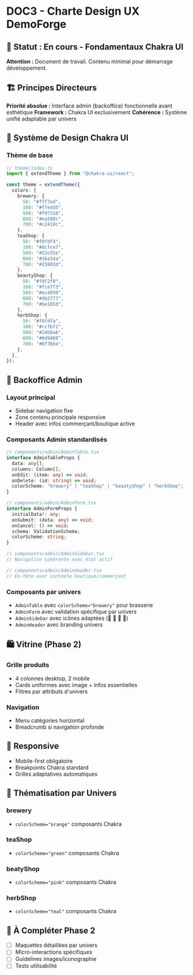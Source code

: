 # DOC3 - Charte Design UX DemoForge

## 🎨 Statut : En cours - Fondamentaux Chakra UI

**Attention :** Document de travail. Contenu minimal pour démarrage développement.

## 🏗 Principes Directeurs

**Priorité absolue :** Interface admin (backoffice) fonctionnelle avant esthétique
**Framework :** Chakra UI exclusivement
**Cohérence :** Système unifié adaptable par univers

## 🎨 Système de Design Chakra UI

### Thème de base

```typescript
// theme/index.ts
import { extendTheme } from "@chakra-ui/react";

const theme = extendTheme({
  colors: {
    brewery: {
      50: "#fff7ed",
      100: "#ffedd5",
      500: "#f97316",
      600: "#ea580c",
      700: "#c2410c",
    },
    teaShop: {
      50: "#f0fdf4",
      100: "#dcfce7",
      500: "#22c55e",
      600: "#16a34a",
      700: "#15803d",
    },
    beautyShop: {
      50: "#fdf2f8",
      100: "#fce7f3",
      500: "#ec4899",
      600: "#db2777",
      700: "#be185d",
    },
    herbShop: {
      50: "#f0fdfa",
      100: "#ccfbf1",
      500: "#14b8a6",
      600: "#0d9488",
      700: "#0f766e",
    },
  },
});
```

## 🎯 Backoffice Admin

### Layout principal

- Sidebar navigation fixe
- Zone contenu principale responsive
- Header avec infos commerçant/boutique active

### Composants Admin standardisés

```typescript
// components/admin/AdminTable.tsx
interface AdminTableProps {
  data: any[];
  columns: Column[];
  onEdit: (item: any) => void;
  onDelete: (id: string) => void;
  colorScheme: "brewery" | "teaShop" | "beautyShop" | "herbShop";
}

// components/admin/AdminForm.tsx
interface AdminFormProps {
  initialData?: any;
  onSubmit: (data: any) => void;
  onCancel: () => void;
  schema: ValidationSchema;
  colorScheme: string;
}

// components/admin/AdminSidebar.tsx
// Navigation cohérente avec état actif

// components/admin/AdminHeader.tsx
// En-tête avec contexte boutique/commerçant
```

### Composants par univers

- `AdminTable` avec `colorScheme="brewery"` pour brasserie
- `AdminForm` avec validation spécifique par univers
- `AdminSidebar` avec icônes adaptées (🍺 🍵 💄 🌿)
- `AdminHeader` avec branding univers

## 🛍 Vitrine (Phase 2)

### Grille produits

- 4 colonnes desktop, 2 mobile
- Cards uniformes avec image + infos essentielles
- Filtres par attributs d'univers

### Navigation

- Menu catégories horizontal
- Breadcrumb si navigation profonde

## 📱 Responsive

- Mobile-first obligatoire
- Breakpoints Chakra standard
- Grilles adaptatives automatiques

## 🔄 Thématisation par Univers

### brewery

- `colorScheme="orange"` composants Chakra

### teaShop

- `colorScheme="green"` composants Chakra

### beatyShop

- `colorScheme="pink"` composants Chakra

### herbShop

- `colorScheme="teal"` composants Chakra

## 📝 À Compléter Phase 2

- [ ] Maquettes détaillées par univers
- [ ] Micro-interactions spécifiques
- [ ] Guidelines images/iconographie
- [ ] Tests utilisabilité
